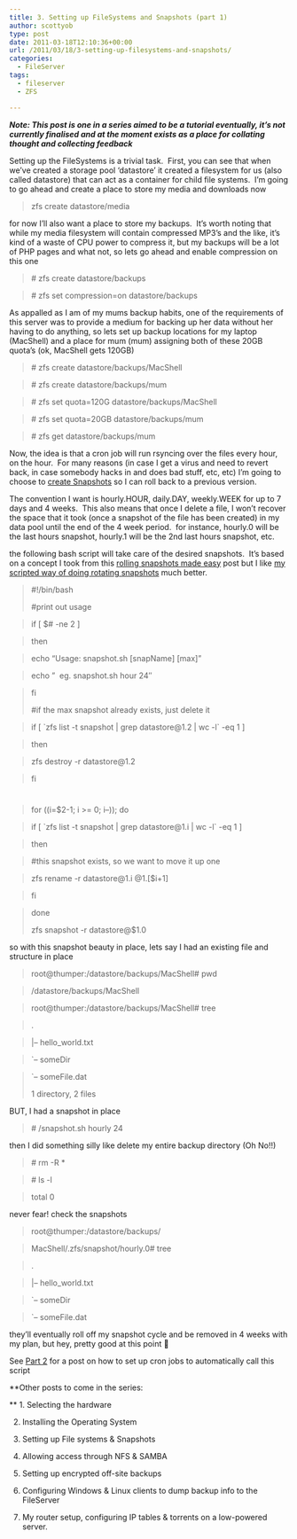 ```yaml
---
title: 3. Setting up FileSystems and Snapshots (part 1)
author: scottyob
type: post
date: 2011-03-18T12:10:36+00:00
url: /2011/03/18/3-setting-up-filesystems-and-snapshots/
categories:
  - FileServer
tags:
  - fileserver
  - ZFS

---
```

**_Note: This post is one in a series aimed to be a tutorial eventually, it’s not currently finalised and at the moment exists as a place for collating thought and collecting feedback_**

Setting up the FileSystems is a trivial task.  First, you can see that when we’ve created a storage pool ‘datastore’ it created a filesystem for us (also called datastore) that can act as a container for child file systems.  I’m going to go ahead and create a place to store my media and downloads now

> zfs create datastore/media

for now I’ll also want a place to store my backups.  It’s worth noting that while my media filesystem will contain compressed MP3’s and the like, it’s kind of a waste of CPU power to compress it, but my backups will be a lot of PHP pages and what not, so lets go ahead and enable compression on this one

> \# zfs create datastore/backups
  
> \# zfs set compression=on datastore/backups

As appalled as I am of my mums backup habits, one of the requirements of this server was to provide a medium for backing up her data without her having to do anything, so lets set up backup locations for my laptop (MacShell) and a place for mum (mum) assigning both of these 20GB quota’s (ok, MacShell gets 120GB)

> \# zfs create datastore/backups/MacShell
  
> \# zfs create datastore/backups/mum
  
> \# zfs set quota=120G datastore/backups/MacShell
  
> \# zfs set quota=20GB datastore/backups/mum
  
> \# zfs get datastore/backups/mum

Now, the idea is that a cron job will run rsyncing over the files every hour, on the hour.  For many reasons (in case I get a virus and need to revert back, in case somebody hacks in and does bad stuff, etc, etc) I’m going to choose to <a href="http://docs.huihoo.com/opensolaris/solaris-zfs-administration-guide/html/ch06.html" onclick="javascript:_gaq.push(['_trackEvent','outbound-article','http://docs.huihoo.com']);">create Snapshots</a> so I can roll back to a previous version.

The convention I want is hourly.HOUR, daily.DAY, weekly.WEEK for up to 7 days and 4 weeks.  This also means that once I delete a file, I won’t recover the space that it took (once a snapshot of the file has been created) in my data pool until the end of the 4 week period.  for instance, hourly.0 will be the last hours snapshot, hourly.1 will be the 2nd last hours snapshot, etc.

the following bash script will take care of the desired snapshots.  It’s based on a concept I took from this <a href="http://blogs.sun.com/mmusante/entry/rolling_snapshots_made_easy" onclick="javascript:_gaq.push(['_trackEvent','outbound-article','http://blogs.sun.com']);">rolling snapshots made easy</a> post but I like <a href="/img/old/2011/03/snapshot.sh" onclick="javascript:_gaq.push(['_trackEvent','outbound-article','http://www.scottyob.com']);">my scripted way of doing rotating snapshots</a> much better.

> #!/bin/bash
> 
> #print out usage
  
> if [ $# -ne 2 ]
  
> then
  
> echo &#8220;Usage: snapshot.sh \[snapName\] \[max\]&#8221;
  
> echo &#8221;  eg. snapshot.sh hour 24&#8243;
  
> fi
> 
> #if the max snapshot already exists, just delete it
  
> if [ \`zfs list -t snapshot | grep datastore@$1.$2 | wc -l\` -eq 1 ]
  
> then
  
> zfs destroy -r datastore@$1.$2
  
> fi
> 
> #
  
> for ((i=$2-1; i >= 0; i&#8211;)); do
  
> if [ \`zfs list -t snapshot | grep datastore@$1.$i | wc -l\` -eq 1 ]
  
> then
  
> #this snapshot exists, so we want to move it up one
  
> zfs rename -r datastore@$1.$i @$1.$[$i+1]
  
> fi
  
> done
> 
> zfs snapshot -r datastore@$1.0

so with this snapshot beauty in place, lets say I had an existing file and structure in place

> root@thumper:/datastore/backups/MacShell# pwd
  
> /datastore/backups/MacShell
  
> root@thumper:/datastore/backups/MacShell# tree
  
> .
  
> |&#8211; hello_world.txt
  
> \`&#8211; someDir
  
> \`&#8211; someFile.dat
> 
> 1 directory, 2 files

BUT, I had a snapshot in place

> \# /snapshot.sh hourly 24

then I did something silly like delete my entire backup directory (Oh No!!)

> \# rm -R *
  
> \# ls -l
  
> total 0

never fear! check the snapshots

> root@thumper:/datastore/backups/
  
> MacShell/.zfs/snapshot/hourly.0# tree
  
> .
  
> |&#8211; hello_world.txt
  
> \`&#8211; someDir
  
> \`&#8211; someFile.dat

they’ll eventually roll off my snapshot cycle and be removed in 4 weeks with my plan, but hey, pretty good at this point 🙂

See <a href="http://www.scottyob.com/?p=96" onclick="javascript:_gaq.push(['_trackEvent','outbound-article','http://www.scottyob.com']);">Part 2</a> for a post on how to set up cron jobs to automatically call this script

**Other posts to come in the series:
  
** 1. Selecting the hardware
  
2. Installing the Operating System
  
3. Setting up File systems & Snapshots
  
4. Allowing access through NFS & SAMBA
  
5. Setting up encrypted off-site backups
  
6. Configuring Windows & Linux clients to dump backup info to the FileServer
  
7. My router setup, configuring IP tables & torrents on a low-powered server.
